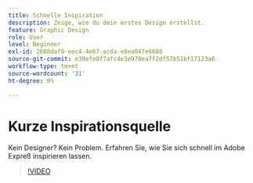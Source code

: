 ```yaml
---
title: Schnelle Inspiration
description: Zeige, wie du dein erstes Design erstellst.
feature: Graphic Design
role: User
level: Beginner
exl-id: 2608daf8-eec4-4e67-acda-e0ea047e6688
source-git-commit: e39efe0f7afc4e3e970ea7f2df57b51bf17123a6
workflow-type: tm+mt
source-wordcount: '31'
ht-degree: 0%

---
```


# Kurze Inspirationsquelle

Kein Designer? Kein Problem. Erfahren Sie, wie Sie sich schnell im Adobe Expreß inspirieren lassen.

>[!VIDEO](https://video.tv.adobe.com/v/3420207?quality=12&learn=on&hidetitle=true)
